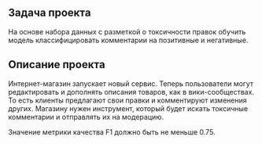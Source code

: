 ## Задача проекта
На основе набора данных с разметкой о токсичности правок обучить модель классифицировать комментарии на позитивные и негативные.

## Описание проекта
Интернет-магазин запускает новый сервис. Теперь пользователи могут редактировать и дополнять описания товаров, как в вики-сообществах. То есть клиенты предлагают свои правки и комментируют изменения других. Магазину нужен инструмент, который будет искать токсичные комментарии и отправлять их на модерацию.

Значение метрики качества F1 должно быть не меньше 0.75.
